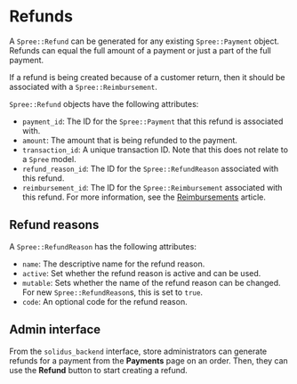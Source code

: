 # Refunds

<!-- TODO:
  This article is a stub.
-->

A `Spree::Refund` can be generated for any existing `Spree::Payment` object.
Refunds can equal the full amount of a payment or just a part of the full
payment.

If a refund is being created because of a customer return, then it should be
associated with a `Spree::Reimbursement`.

`Spree::Refund` objects have the following attributes:

- `payment_id`: The ID for the `Spree::Payment` that this refund is associated
  with.
- `amount`: The amount that is being refunded to the payment.
- `transaction_id`: A unique transaction ID. Note that this does not relate to a
  `Spree` model.
- `refund_reason_id`: The ID for the `Spree::RefundReason` associated with this
  refund.
- `reimbursement_id`: The ID for the `Spree::Reimbursement` associated with this
  refund. For more information, see the [Reimbursements][reimbursements]
  article.

[reimbursements]: ../returns/reimbursements.md

## Refund reasons

A `Spree::RefundReason` has the following attributes:

- `name`: The descriptive name for the refund reason.
- `active`: Set whether the refund reason is active and can be used.
- `mutable`: Sets whether the name of the refund reason can be changed. For new
  `Spree::RefundReason`s, this is set to `true`.
- `code`: An optional code for the refund reason.

## Admin interface

From the `solidus_backend` interface, store administrators can generate refunds
for a payment from the **Payments** page on an order. Then, they can use the
**Refund** button to start creating a refund.

